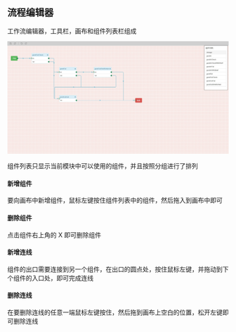 ## 流程编辑器

工作流编辑器，工具栏，画布和组件列表栏组成

![](resource/工作流编辑器.jpg)

组件列表只显示当前模块中可以使用的组件，并且按照分组进行了排列

#### 新增组件

要向画布中新增组件，鼠标左键按住组件列表中的组件，然后拖入到画布中即可

#### 删除组件

点击组件右上角的 X 即可删除组件

#### 新增连线

组件的出口需要连接到另一个组件，在出口的圆点处，按住鼠标左键，并拖动到下个组件的入口处，即可完成连线

#### 删除连线

在要删除连线的任意一端鼠标左键按住，然后拖到画布上空白的位置，松开左键即可删除连线